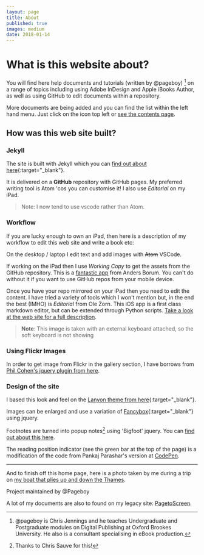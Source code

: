 ```yaml
---
layout: page
title: About
published: true
images: medium
date: 2018-01-14
---
```

# What is this website about?

You will find here help documents and tutorials (written by @pageboy) [^2] on a range of topics including using Adobe InDesign and Apple iBooks Author, as well as using GitHub to edit documents within a repository.

More documents are being added and you can find the list within the left hand menu. Just click on the icon top left or [see the contents page][d78d4ed1].

## How was this web site built?

### Jekyll

The site is built with Jekyll which you can [find out about here][92c344c3]{:target="_blank"}.

It is delivered on a **GitHub** repository with GitHub pages. My preferred writing tool is Atom 'cos you can customise it! I also use *Editorial* on my iPad.

> Note: I now tend to use vscode rather than Atom.

### Workflow

If you are lucky enough to own an iPad, then here is a description of my workflow to edit this web site and write a book etc:

On the desktop / laptop I edit text and add images with ~~Atom~~ VSCode. 

If working on the iPad then I use *Working Copy* to get the assets from the GitHub repository. This is a [fantastic app][eaf957b6] from Anders Borum. You can't do without it if you want to use GitHub repos from your mobile device.


Once you have your repo mirrored on your iPad then you need to edit the content. I have tried a variety of tools which I won't mention but, in the end the best (IMHO) is *Editorial* from Ole Zorn. This iOS app is a first class markdown editor, but can be extended through Python scripts. [Take a look at the web site for a full description](http://omz-software.com/editorial/).


> **Note**: This image is taken with an external keyboard attached, so the soft keyboard is not showing

### Using Flickr Images

In order to get image from Flickr in the gallery section, I have borrows from [Phil Cohen&#39;s jquery plugin from here](http://phlippers.net/fancy-photoset/).

### Design of the site

I based this look and feel on the [Lanyon theme from here][2b9a33ee]{:target="_blank"}.

Images can be enlarged and use a variation of [Fancybox][f6b39499]{:target="_blank"} using jquery.

Footnotes are turned into popup notes[^1] using 'Bigfoot' jquery. You can [find out about this here][736ed6d1].

The reading position indicator (see the green bar at the top of the page) is a modification of the code from Pankaj Parashar's version at [CodePen][3ba77385].

---


And to finish off this home page, here is a photo taken by me during a trip on [my boat that plies up and down the Thames][9f8e628f].

Project maintained by @Pageboy

A lot of my documents are also to found on my legacy site:  [PagetoScreen][b016960a].

[d78d4ed1]: /contents
[92c344c3]: https://jekyllrb.com
[f9a83765]: https://atom.io
[2ac1fae1]: https://publisha.github.io/markdown/2017/03/03/writing-with-atom/
[eaf957b6]: https://workingcopyapp.com
[2b9a33ee]: http://lanyon.getpoole.com/
[f6b39499]: http://fancybox.net
[736ed6d1]: http://www.bigfootjs.com
[3ba77385]: https://codepen.io/pankajparashar/pen/towxF
[9f8e628f]: http://avivaboat.weebly.com
[b016960a]: http://www.pagetoscreen.net
[^1]: Thanks to Chris Sauve for this!
    
[^2]: @pageboy is Chris Jennings and he teaches Undergraduate and Postgraduate modules on Digital Publishing at Oxford Brookes University. He also is a consultant specialising in eBook production.
